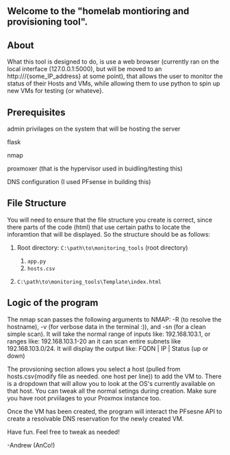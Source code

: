 ## Welcome to the "homelab montioring and provisioning tool". 

## About
What this tool is designed to do, is use a web browser (currently ran on the local interface (127.0.0.1:5000), but will be moved to an http:///{some_IP_address} at some point), that allows the user to monitor the status of their Hosts and VMs, while allowing them to use python to spin up new VMs for testing {or whateve}.

## Prerequisites
admin privilages on the system that will be hosting the server

flask

nmap

proxmoxer (that is the hypervisor used in buidling/testing this)

DNS configuration (I used PFsense in building this)

## File Structure
You will need to ensure that the file structure you create is correct, since there parts of the code (html) that use certain paths to locate the inforamtion that will be displayed. So the structure should be as follows:
1. Root directory: `C:\path\to\monitoring_tools` (root directory)
   1. `app.py`
   2. `hosts.csv`

2. `C:\path\to\monitoring_tools\Template\index.html`

## Logic of the program
The nmap scan passes the following arguments to NMAP: -R (to resolve the hostname), -v (for verbose data in the terminal :)), and -sn (for a clean simple scan).
It will take the normal range of inputs like: 192.168.103.1, or ranges like: 192.168.103.1-20 an it can scan entire subnets like 192.168.103.0/24.
It will display the output like:
FQDN | IP | Status (up or down)

The provsioning section allows you select a host (pulled from hosts.csv{modify file as needed. one host per line)) to add the VM to. There is a dropdown that will allow you to look at the OS's currently available on that host. You can tweak all the normal setings during creation. Make sure you have root prviilages to your Proxmox instance too.

Once the VM has been created, the program will interact the PFsesne API to create a resolvable DNS reservation for the newly created VM.

Have fun. Feel free to tweak as needed!

-Andrew (AnCo!)
